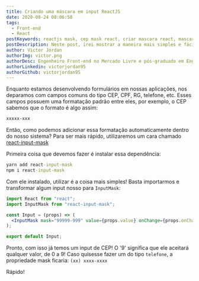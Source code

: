 ```yaml
---
title: Criando uma máscara em input ReactJS
date: 2020-08-24 08:06:58
tags:
  - Front-end
  - React
postKeywords: reactjs mask, cep mask react, criar mascara react, mascara telefone, input mask react, como usar react mask, reactjs, front-end
postDescription: Neste post, irei mostrar a maneira mais simples e fácil de criar uma máscara para um input em uma aplicação React, utilizando o react-input-mask!
author: Victor Jordan
authorImg: victor.png
authorDesc: Engenheiro Front-end no Mercado Livre e pós-graduado em Engenharia de Software pela PUC-MG e formado em Banco de Dados pela Fatec, apaixonado por usabilidade, performance e UX!
authorLinkedin: victorjordan95
authorGithub: victorjordan95
---
```


Enquanto estamos desenvolvendo formulários em nossas aplicações, nos deparamos com campos comuns do tipo CEP, CPF, RG, telefone, etc.
Esses campos possuem uma formatação padrão entre eles, por exemplo, o CEP sabemos que o formato é algo assim:

```cmd
xxxxx-xxx
```

Então, como podemos adicionar essa formatação automaticamente dentro do nosso sistema?
Para ser mais rápido, utilizaremos um cara chamado [react-input-mask](https://www.npmjs.com/package/react-input-mask)

<!-- more -->

Primeira coisa que devemos fazer é instalar essa dependência:

```cmd
yarn add react-input-mask
npm i react-input-mask
```

Com ele instalado, utilizar é a coisa mais simples!
Basta importarmos e transformar algum input nosso para `InputMask`:

```jsx
import React from "react";
import InputMask from "react-input-mask";

const Input = (props) => (
  <InputMask mask="99999-999" value={props.value} onChange={props.onChange} />
);

export default Input;
```

Pronto, com isso já temos um input de CEP!
O '9' significa que ele aceitará qualquer valor, de 0 a 9!
Caso quisesse fazer um do tipo `telefone`, a propriedade mask ficaria: `(xx) xxxx-xxxx`

Rápido!

